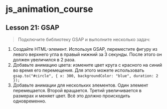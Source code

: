 # js_animation_course

## Lesson 21: GSAP ##  

> Подключите библиотеку GSAP и выполните несколько задач:
1. Создайте HTML-элемент. Используя GSAP, переместите фигуру из левого верхнего угла в правый нижний за 3 секунды. После этого он должен увеличился в 2 раза.
2. Добавьте анимацию цвета: измените цвет круга с красного на синий во время его перемещения. Для этого можете использовать `gsap.to("#circle", { x: 300, backgroundColor: "blue", duration: 2 });`
3. Добавьте анимации для нескольких элементов. Один элемент перемещается. Второй вращается. Третий увеличивается в размерах и меняет цвет. Всё это должно происходить одновременно.